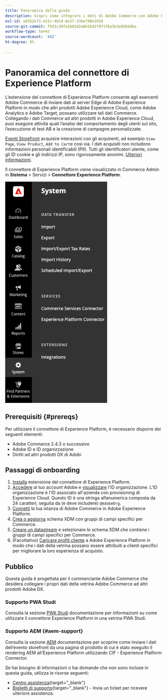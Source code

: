 ```yaml
---
title: Panoramica della guida
description: Scopri come integrare i dati di Adobe Commerce con Adobe Experience Platform utilizzando il connettore di Experience Platform.
exl-id: a8362e71-e21c-4b1d-8e3f-336e748e1018
source-git-commit: f5d1c39fe1b02d2a661b92f971fba5b3e836dd6a
workflow-type: tm+mt
source-wordcount: '442'
ht-degree: 0%

---
```


# Panoramica del connettore di Experience Platform

L’estensione del connettore di Experience Platform consente agli esercenti Adobe Commerce di inviare dati al server Edge di Adobe Experience Platform in modo che altri prodotti Adobe Experience Cloud, come Adobe Analytics e Adobe Target, possano utilizzare tali dati Commerce. Collegando i dati Commerce ad altri prodotti in Adobe Experience Cloud, puoi eseguire attività quali l’analisi del comportamento degli utenti sul sito, l’esecuzione di test AB e la creazione di campagne personalizzate.

[Eventi Storefront](events.md) acquisire interazioni con gli acquirenti, ad esempio `View Page`, `View Product`, `Add to Cart`e così via. I dati acquisiti non includono informazioni personali identificabili (PII). Tutti gli identificatori utente, come gli ID cookie e gli indirizzi IP, sono rigorosamente anonimi. [Ulteriori informazioni](https://www.adobe.com/privacy/experience-cloud.html).

Il connettore di Experience Platform viene visualizzato in Commerce Admin in **Sistema** > Servizi > **Connettore Experience Platform**.

![Estensione del connettore di Experience Platform Vista amministratore](assets/epc-adminui.png)

## Prerequisiti {#prereqs}

Per utilizzare il connettore di Experience Platform, è necessario disporre dei seguenti elementi:

- Adobe Commerce 2.4.3 o successivo
- Adobe ID e ID organizzazione
- Diritti ad altri prodotti DX di Adobi

## Passaggi di onboarding

1. [Installa](install.md) estensione del connettore di Experience Platform.
1. [Accedere](https://helpx.adobe.com/manage-account/using/access-adobe-id-account.html) al tuo account Adobe e [visualizzare](https://experienceleague.adobe.com/docs/core-services/interface/administration/organizations.html?lang=en#concept_EA8AEE5B02CF46ACBDAD6A8508646255) l&#39;ID organizzazione. L&#39;ID organizzazione è l&#39;ID associato all&#39;azienda con provisioning di Experience Cloud. Questo ID è una stringa alfanumerica composta da 24 caratteri, seguita da (e deve includere) `@AdobeOrg`.
1. [Connetti](connect-data.md) la tua istanza di Adobe Commerce in Adobe Experience Platform.
1. [Crea o aggiorna](update-xdm.md) schema XDM con gruppi di campi specifici per Commerce.
1. [Creare un datastream](https://experienceleague.adobe.com/docs/experience-platform/edge/datastreams/overview.html?lang=en) e selezionare lo schema XDM che contiene i gruppi di campi specifici per Commerce.
1. (Facoltativo) [Caricare profili cliente](profile.md) a Adobe Experience Platform in modo che i dati della vetrina possano essere attribuiti a clienti specifici per migliorare la loro esperienza di acquisto.

## Pubblico

Questa guida è progettata per il commerciante Adobe Commerce che desidera collegare i propri dati della vetrina Adobe Commerce ad altri prodotti Adobe DX.

### Supporto PWA Studi

Consulta la sezione [PWA Studi](https://developer.adobe.com/commerce/pwa-studio/integrations/adobe-commerce/aep/) documentazione per informazioni su come utilizzare il connettore Experience Platform in una vetrina PWA Studi.

### Supporto AEM {#aem-support}

Consulta la sezione [AEM](https://experienceleague.adobe.com/docs/experience-manager-cloud-service/content/content-and-commerce/integrations/aep.html) documentazione per scoprire come inviare i dati dell’evento storefront da una pagina di prodotto di cui è stato eseguito il rendering AEM all’Experience Platform utilizzando CIF - Experience Platform Connector.

Se hai bisogno di informazioni o hai domande che non sono incluse in questa guida, utilizza le risorse seguenti:

- [Centro assistenza](https://support.magento.com/hc/en-us){target=&quot;_blank&quot;}
- [Biglietti di supporto](https://support.magento.com/hc/en-us/articles/360000913794#submit-ticket){target=&quot;_blank&quot;} - Invia un ticket per ricevere ulteriore assistenza.
